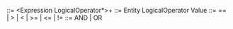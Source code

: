 <Statement> ::= <Expression LogicalOperator*>+
<Expression> ::= Entity LogicalOperator Value
<ComparisonOperator> ::= == | > | < | >= | <= | !=
<LogicalOperator> ::= AND | OR
